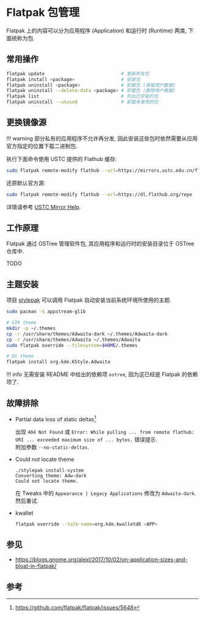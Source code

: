 # Flatpak 包管理

Flatpak 上的内容可以分为应用程序 (Application) 和运行时 (Runtime) 两类, 下面统称为包.

## 常用操作

```sh
flatpak update                            # 更新所有包
flatpak install <package>                 # 安装包
flatpak uninstall <package>               # 卸载包 (保留用户数据)
flatpak uninstall --delete-data <package> # 卸载包 (删除用户数据)
flatpak list                              # 列出已安装的包
flatpak uninstall --unused                # 卸载未使用的包
```

## 更换镜像源

!!! warning
    部分私有的应用程序不允许再分发, 因此安装这些包时依然需要从应用官方指定的位置下载二进制包.

执行下面命令使用 USTC 提供的 Flathub 缓存:

```sh
sudo flatpak remote-modify flathub --url=https://mirrors.ustc.edu.cn/flathub
```

还原默认官方源:

```sh
sudo flatpak remote-modify flathub --url=https://dl.flathub.org/repo
```

详情请参考 [USTC Mirror Help](https://mirrors.ustc.edu.cn/help/flathub.html).

## 工作原理

Flatpak 通过 OSTree 管理软件包, 其应用程序和运行时的安装目录位于 OSTree 仓库中.

TODO

## 主题安装

项目 [stylepak](https://github.com/refi64/stylepak) 可以调用 Flatpak 自动安装当前系统环境所使用的主题.

```sh
sudo pacman -S appstream-glib

# GTK theme
mkdir -p ~/.themes
cp -r /usr/share/themes/Adwaita-dark ~/.themes/Adwaita-dark
cp -r /usr/share/themes/Adwaita ~/.themes/Adwaita
sudo flatpak override --filesystem=$HOME/.themes

# Qt theme
flatpak install org.kde.KStyle.Adwaita
```

!!! info
    无需安装 README 中给出的依赖项 `ostree`, 因为这已经是 Flatpak 的依赖项了.

## 故障排除

- Partial data loss of static deltas[^1]

    出现 `404 Not Found` 或 `Error: While pulling ... from remote flathub: URI ... exceeded maximum size of ... bytes.` 错误提示.  
     附加参数 `--no-static-deltas`.

- Could not locate theme

    ```
    ./stylepak install-system
    Converting theme: Adw-dark
    Could not locate theme.
    ```

    在 Tweaks 中的 `Appearance | Legacy Applications` 修改为 `Adwaita-dark`. 然后重试.

- kwallet

    ```sh
    flatpak override --talk-name=org.kde.kwalletd6 <APP>
    ```

## 参见

- <https://blogs.gnome.org/alexl/2017/10/02/on-application-sizes-and-bloat-in-flatpak/>

## 参考

[^1]: <https://github.com/flatpak/flatpak/issues/5648>
